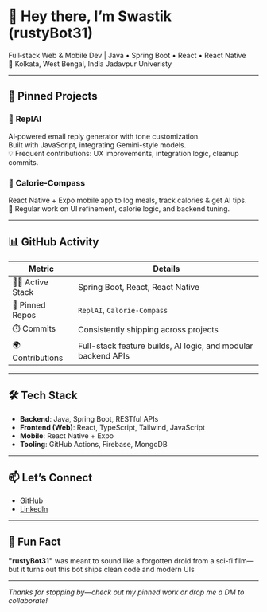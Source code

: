 # 👋 Hey there, I’m Swastik (rustyBot31)

Full‑stack Web & Mobile Dev | Java • Spring Boot • React • React Native  
📍 Kolkata, West Bengal, India
Jadavpur Univeristy

---

## 🚀 Pinned Projects

### 🔹 **ReplAI**
AI‑powered email reply generator with tone customization.  
Built with JavaScript, integrating Gemini-style models.  
💡 Frequent contributions: UX improvements, integration logic, cleanup commits.

### 🔹 **Calorie‑Compass**
React Native + Expo mobile app to log meals, track calories & get AI tips.  
🔄 Regular work on UI refinement, calorie logic, and backend tuning.

---

## 📊 GitHub Activity

| Metric | Details |
|--------|---------|
| 🧑‍💻 Active Stack | Spring Boot, React, React Native |
| 💾 Pinned Repos | `ReplAI`, `Calorie-Compass` |
| ⏱️ Commits | Consistently shipping across projects |
| 🌍 Contributions | Full-stack feature builds, AI logic, and modular backend APIs |

---

## 🛠️ Tech Stack

- **Backend**: Java, Spring Boot, RESTful APIs  
- **Frontend (Web)**: React, TypeScript, Tailwind, JavaScript  
- **Mobile**: React Native + Expo  
- **Tooling**: GitHub Actions, Firebase, MongoDB

---

## 📫 Let’s Connect

- [GitHub](https://github.com/rustyBot31)
- [LinkedIn](https://www.linkedin.com/in/swastik-bose/)

---

## 🎉 Fun Fact

**"rustyBot31"** was meant to sound like a forgotten droid from a sci-fi film—but it turns out this bot ships clean code and modern UIs

---

*Thanks for stopping by—check out my pinned work or drop me a DM to collaborate!*
